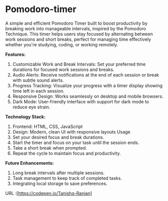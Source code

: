 # Pomodoro-timer

A simple and efficient Pomodoro Timer built to boost productivity by breaking work into manageable intervals, inspired by the Pomodoro Technique. This timer helps users stay focused by alternating between work sessions and short breaks, perfect for managing time effectively whether you're studying, coding, or working remotely.

**Features:**

1. Customizable Work and Break Intervals: Set your preferred time durations for focused work sessions and breaks.
2. Audio Alerts: Receive notifications at the end of each session or break with subtle sound alerts.
3. Progress Tracking: Visualize your progress with a timer display showing time left in each session.
4. Responsive Design: Works seamlessly on desktop and mobile browsers.
5. Dark Mode: User-friendly interface with support for dark mode to reduce eye strain.

**Technology Stack:**

1. Frontend: HTML, CSS, JavaScript
2. Design: Modern, clean UI with responsive layouts
Usage
3. Set your desired focus and break durations.
4. Start the timer and focus on your task until the session ends.
5. Take a short break when prompted.
6. Repeat the cycle to maintain focus and productivity.

**Future Enhancements:**

1. Long break intervals after multiple sessions.
2. Task management to keep track of completed tasks.
3. Integrating local storage to save preferences.

URL :[https://codepen.io/Tanishq-Ranjan]
